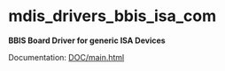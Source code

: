# mdis_drivers_bbis_isa_com

**BBIS Board Driver for generic ISA Devices**

Documentation: [DOC/main.html](DOC/main.html)
